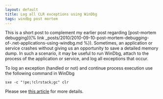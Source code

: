 ```yaml
---
layout: default
title: Log all CLR exceptions using WinDbg
tags: windbg post mortem 
---
```


This is a short post to complement my earlier post regarding [post-mortem debugging]({% link _posts/2010/2010-09-10-post-mortem-debugging-of-.net-applications-using-windbg.md %}). Sometimes, an application or service crashes without giving us an opportunity to save a detailed memory dump. In such a scenario, it may be useful to run WinDbg, attach to the process of the application or service, and log all exceptions that occur.

To log an exception (handled or not) and continue process execution use the following command in WinDbg

```text
sxe -c "!pe;!clrstack;gc" clr
```

Please see [this article](https://blogs.msdn.com/b/kristoffer/archive/2007/01/03/debugging-exceptions-in-managed-code-using-windbg.aspx) for more details.
